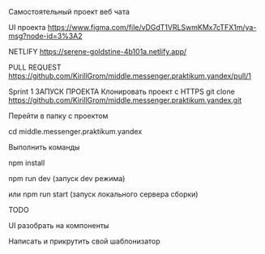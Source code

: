 Самостоятельный проект веб чата


UI проекта  https://www.figma.com/file/vDGdT1VRLSwmKMx7cTFX1m/ya-msg?node-id=3%3A2

NETLIFY https://serene-goldstine-4b101a.netlify.app/

PULL REQUEST https://github.com/KirillGrom/middle.messenger.praktikum.yandex/pull/1

Sprint 1
ЗАПУСК ПРОЕКТА
Клонировать проект c HTTPS
git clone https://github.com/KirillGrom/middle.messenger.praktikum.yandex.git

Перейти в папку с проектом

cd middle.messenger.praktikum.yandex

Выполнить команды

npm install

npm run dev (запуск dev режима)

или
npm run start (запуск локального сервера сборки)

TODO

UI разобрать на компоненты

Написать и прикрутить свой шаблонизатор

